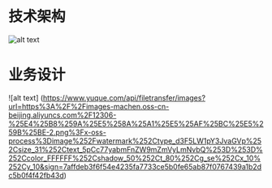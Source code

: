 # 技术架构
![alt text](https://camo.githubusercontent.com/959ec6fcb64d9d823051aeef6d003327b6650cefcbb0c4a11e1dd786f3a11454/68747470733a2f2f6f73732e6f70656e3867752e636f6d2f313637363633373835333230322d63326166396539332d666530332d346330312d396665642d3230636130373236333437362e706e67)

# 业务设计
![alt text]
(https://www.yuque.com/api/filetransfer/images?url=https%3A%2F%2Fimages-machen.oss-cn-beijing.aliyuncs.com%2F12306-%25E4%25B8%259A%25E5%258A%25A1%25E5%25AF%25BC%25E5%259B%25BE-2.png%3Fx-oss-process%3Dimage%252Fwatermark%252Ctype_d3F5LW1pY3JvaGVp%252Csize_31%252Ctext_5pCc77yabmFnZW9mZmVyLmNvbQ%253D%253D%252Ccolor_FFFFFF%252Cshadow_50%252Ct_80%252Cg_se%252Cx_10%252Cy_10&sign=7affdeb3f6f54e4235fa7733ce5b0fe65ab87f0767439a1b2dc5b0f4f42fb43d)
